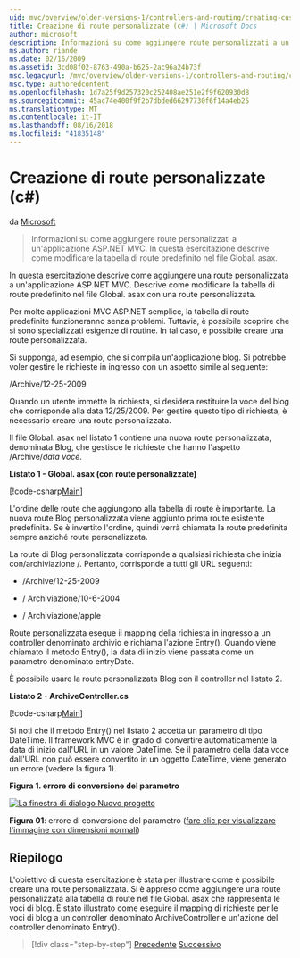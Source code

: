 ```yaml
---
uid: mvc/overview/older-versions-1/controllers-and-routing/creating-custom-routes-cs
title: Creazione di route personalizzate (c#) | Microsoft Docs
author: microsoft
description: Informazioni su come aggiungere route personalizzati a un'applicazione ASP.NET MVC. In questa esercitazione descrive come modificare la tabella di route predefinito nel file Global. asax.
ms.author: riande
ms.date: 02/16/2009
ms.assetid: 3cd08f02-8763-490a-b625-2ac96a24b73f
msc.legacyurl: /mvc/overview/older-versions-1/controllers-and-routing/creating-custom-routes-cs
msc.type: authoredcontent
ms.openlocfilehash: 1d7a25f9d257320c252408ae251e2f9f620930d8
ms.sourcegitcommit: 45ac74e400f9f2b7dbded66297730f6f14a4eb25
ms.translationtype: MT
ms.contentlocale: it-IT
ms.lasthandoff: 08/16/2018
ms.locfileid: "41835148"
---
```

<a name="creating-custom-routes-c"></a>Creazione di route personalizzate (c#)
====================
da [Microsoft](https://github.com/microsoft)

> Informazioni su come aggiungere route personalizzati a un'applicazione ASP.NET MVC. In questa esercitazione descrive come modificare la tabella di route predefinito nel file Global. asax.


In questa esercitazione descrive come aggiungere una route personalizzata a un'applicazione ASP.NET MVC. Descrive come modificare la tabella di route predefinito nel file Global. asax con una route personalizzata.

Per molte applicazioni MVC ASP.NET semplice, la tabella di route predefinite funzioneranno senza problemi. Tuttavia, è possibile scoprire che si sono specializzati esigenze di routine. In tal caso, è possibile creare una route personalizzata.

Si supponga, ad esempio, che si compila un'applicazione blog. Si potrebbe voler gestire le richieste in ingresso con un aspetto simile al seguente:

/Archive/12-25-2009

Quando un utente immette la richiesta, si desidera restituire la voce del blog che corrisponde alla data 12/25/2009. Per gestire questo tipo di richiesta, è necessario creare una route personalizzata.

Il file Global. asax nel listato 1 contiene una nuova route personalizzata, denominata Blog, che gestisce le richieste che hanno l'aspetto /Archive/*data voce*.

**Listato 1 - Global. asax (con route personalizzate)**

[!code-csharp[Main](creating-custom-routes-cs/samples/sample1.cs)]

L'ordine delle route che aggiungono alla tabella di route è importante. La nuova route Blog personalizzata viene aggiunto prima route esistente predefinita. Se è invertito l'ordine, quindi verrà chiamata la route predefinita sempre anziché route personalizzata.

La route di Blog personalizzata corrisponde a qualsiasi richiesta che inizia con/archiviazione /. Pertanto, corrisponde a tutti gli URL seguenti:

- /Archive/12-25-2009

- / Archiviazione/10-6-2004

- / Archiviazione/apple

Route personalizzata esegue il mapping della richiesta in ingresso a un controller denominato archivio e richiama l'azione Entry(). Quando viene chiamato il metodo Entry(), la data di inizio viene passata come un parametro denominato entryDate.

È possibile usare la route personalizzata Blog con il controller nel listato 2.

**Listato 2 - ArchiveController.cs**

[!code-csharp[Main](creating-custom-routes-cs/samples/sample2.cs)]

Si noti che il metodo Entry() nel listato 2 accetta un parametro di tipo DateTime. Il framework MVC è in grado di convertire automaticamente la data di inizio dall'URL in un valore DateTime. Se il parametro della data voce dall'URL non può essere convertito in un oggetto DateTime, viene generato un errore (vedere la figura 1).

**Figura 1. errore di conversione del parametro**


[![La finestra di dialogo Nuovo progetto](creating-custom-routes-cs/_static/image1.jpg)](creating-custom-routes-cs/_static/image1.png)

**Figura 01**: errore di conversione del parametro ([fare clic per visualizzare l'immagine con dimensioni normali](creating-custom-routes-cs/_static/image2.png))


## <a name="summary"></a>Riepilogo

L'obiettivo di questa esercitazione è stata per illustrare come è possibile creare una route personalizzata. Si è appreso come aggiungere una route personalizzata alla tabella di route nel file Global. asax che rappresenta le voci di blog. È stato illustrato come eseguire il mapping di richieste per le voci di blog a un controller denominato ArchiveController e un'azione del controller denominato Entry().

> [!div class="step-by-step"]
> [Precedente](aspnet-mvc-controllers-overview-cs.md)
> [Successivo](creating-a-route-constraint-cs.md)
